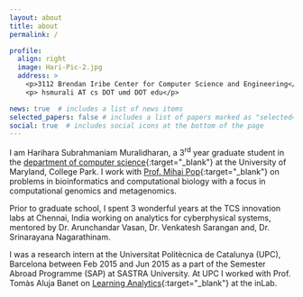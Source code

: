 ```yaml
---
layout: about
title: about
permalink: /

profile:
  align: right
  image: Hari-Pic-2.jpg
  address: >
    <p>3112 Brendan Iribe Center for Computer Science and Engineering</p>
    <p> hsmurali AT cs DOT umd DOT edu</p>

news: true  # includes a list of news items
selected_papers: false # includes a list of papers marked as "selected={true}"
social: true  # includes social icons at the bottom of the page
---
```


 I am Harihara Subrahmaniam Muralidharan, a 3<sup>rd</sup> year graduate student in the [department of computer science](https://cs.umd.edu){:target="_blank"} at the University of Maryland, College Park. I work with [Prof. Mihai Pop](https://pop-lab.org){:target="_blank"} on problems in bioinformatics and computational biology with a focus in computational genomics and metagenomics. 

 Prior to graduate school, I spent 3 wonderful years at the TCS innovation labs at Chennai, India working on analytics for cyberphysical systems, mentored by Dr. Arunchandar Vasan, Dr. Venkatesh Sarangan and, Dr. Srinarayana Nagarathinam. 

 I was a research intern at the Universitat Politècnica de Catalunya (UPC), Barcelona between Feb 2015 and Jun 2015 as a part of the Semester Abroad Programme (SAP) at SASTRA University. At UPC I worked with Prof. Tomàs Aluja Banet on [Learning Analytics](https://inlab.fib.upc.edu/en/pilares){:target="_blank"} at the inLab.